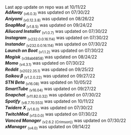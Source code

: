 Last app update on repo was at 10/11/22   
***AdAway*** <sub>(v6.0.3)</sub> was updated on 07/30/22   
***Aniyomi*** <sub>(v0.12.3.8)</sub> was updated on 08/26/22   
***SnapMod*** <sub>(v1.8.5)</sub> was updated on 09/24/22   
***Aliucord Installer*** <sub>(v1.0.7)</sub> was updated on 07/30/22   
***Instagram*** <sub>(v232.0.0.16.114)</sub> was updated on 07/30/22   
***Instander*** <sub>(v232.0.0.16.114)</sub> was updated on 07/30/22   
***Launch on Boot*** <sub>(v1.1.2)</sub> was updated on 07/30/22   
***Magisk*** <sub>(v38ab6858)</sub> was updated on 08/24/22   
***Momo*** <sub>(v4.3.1)</sub> was updated on 07/30/22   
***Reddit*** <sub>(v2022.35.1)</sub> was updated on 09/25/22   
***Saikou β*** <sub>(v1.2.0.22)</sub> was updated on 09/27/22   
***STN Beta*** <sub>(v16.08)</sub> was updated on 10/05/22   
***SmartTube*** <sub>(v16.04)</sub> was updated on 09/27/22   
***Snapchat*** <sub>(v11.82.0.32)</sub> was updated on 07/30/22   
***Spotify*** <sub>(v8.7.70.553)</sub> was updated on 10/11/22   
***Twidere X*** <sub>(v1.6.0)</sub> was updated on 07/30/22   
***TwitchMod*** <sub>(v13.0.0)</sub> was updated on 07/30/22   
***Vanced Manager*** <sub>(v2.6.2 (Crimson))</sub> was updated on 07/30/22   
***xManager*** <sub>(v4.0)</sub> was updated on 09/14/22   
